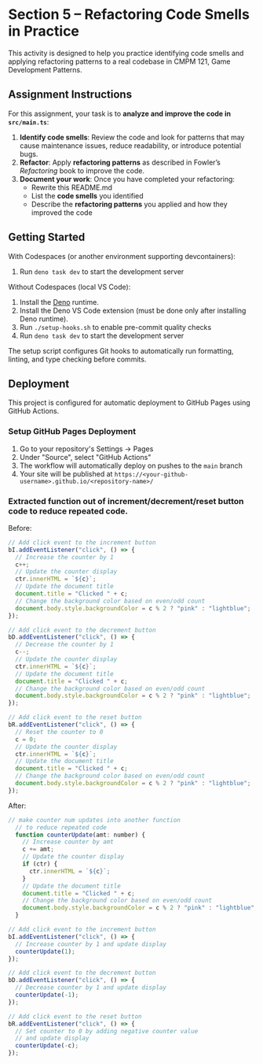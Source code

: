 # Section 5 – Refactoring Code Smells in Practice

This activity is designed to help you practice identifying code smells and applying refactoring patterns to a real codebase in CMPM 121, Game Development Patterns.

## Assignment Instructions

For this assignment, your task is to **analyze and improve the code in `src/main.ts`**:

1. **Identify code smells**: Review the code and look for patterns that may cause maintenance issues, reduce readability, or introduce potential bugs.
2. **Refactor**: Apply **refactoring patterns** as described in Fowler’s _Refactoring_ book to improve the code.
3. **Document your work**: Once you have completed your refactoring:
   - Rewrite this README.md
   - List the **code smells** you identified
   - Describe the **refactoring patterns** you applied and how they improved the code

## Getting Started

With Codespaces (or another environment supporting devcontainers):

1. Run `deno task dev` to start the development server

Without Codespaces (local VS Code):

1. Install the [Deno](https://docs.deno.com/runtime/getting_started/installation/) runtime.
2. Install the Deno VS Code extension (must be done only after installing Deno runtime).
3. Run `./setup-hooks.sh` to enable pre-commit quality checks
4. Run `deno task dev` to start the development server

The setup script configures Git hooks to automatically run formatting, linting, and type checking before commits.

## Deployment

This project is configured for automatic deployment to GitHub Pages using GitHub Actions.

### Setup GitHub Pages Deployment

1. Go to your repository's Settings → Pages
2. Under "Source", select "GitHub Actions"
3. The workflow will automatically deploy on pushes to the `main` branch
4. Your site will be published at `https://<your-github-username>.github.io/<repository-name>/`

### Extracted function out of increment/decrement/reset button code to reduce repeated code.

Before:

```js
// Add click event to the increment button
bI.addEventListener("click", () => {
  // Increase the counter by 1
  c++;
  // Update the counter display
  ctr.innerHTML = `${c}`;
  // Update the document title
  document.title = "Clicked " + c;
  // Change the background color based on even/odd count
  document.body.style.backgroundColor = c % 2 ? "pink" : "lightblue";
});
```

```js
// Add click event to the decrement button
bD.addEventListener("click", () => {
  // Decrease the counter by 1
  c--;
  // Update the counter display
  ctr.innerHTML = `${c}`;
  // Update the document title
  document.title = "Clicked " + c;
  // Change the background color based on even/odd count
  document.body.style.backgroundColor = c % 2 ? "pink" : "lightblue";
});
```

```js
// Add click event to the reset button
bR.addEventListener("click", () => {
  // Reset the counter to 0
  c = 0;
  // Update the counter display
  ctr.innerHTML = `${c}`;
  // Update the document title
  document.title = "Clicked " + c;
  // Change the background color based on even/odd count
  document.body.style.backgroundColor = c % 2 ? "pink" : "lightblue";
});
```

After:

```js
// make counter num updates into another function
  // to reduce repeated code
  function counterUpdate(amt: number) {
    // Increase counter by amt
    c += amt;
    // Update the counter display
    if (ctr) {
      ctr.innerHTML = `${c}`;
    }
    // Update the document title
    document.title = "Clicked " + c;
    // Change the background color based on even/odd count
    document.body.style.backgroundColor = c % 2 ? "pink" : "lightblue";
  }
```

```js
// Add click event to the increment button
bI.addEventListener("click", () => {
  // Increase counter by 1 and update display
  counterUpdate(1);
});

// Add click event to the decrement button
bD.addEventListener("click", () => {
  // Decrease counter by 1 and update display
  counterUpdate(-1);
});

// Add click event to the reset button
bR.addEventListener("click", () => {
  // Set counter to 0 by adding negative counter value
  // and update display
  counterUpdate(-c);
});
```
